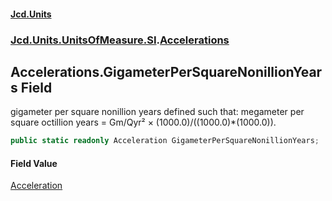 #### [Jcd.Units](index.md 'index')
### [Jcd.Units.UnitsOfMeasure.SI](Jcd.Units.UnitsOfMeasure.SI.md 'Jcd.Units.UnitsOfMeasure.SI').[Accelerations](Accelerations.md 'Jcd.Units.UnitsOfMeasure.SI.Accelerations')

## Accelerations.GigameterPerSquareNonillionYears Field

gigameter per square nonillion years defined such that: megameter per square octillion years = Gm/Qyr² × (1000.0)/((1000.0)*(1000.0)).

```csharp
public static readonly Acceleration GigameterPerSquareNonillionYears;
```

#### Field Value
[Acceleration](Acceleration.md 'Jcd.Units.UnitTypes.Acceleration')